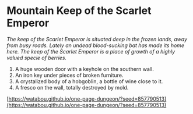 # Mountain Keep of the Scarlet Emperor

_The keep of the Scarlet Emperor is situated deep in the frozen lands, away from busy roads. Lately an undead blood-sucking bat has made its home here. The keep of the Scarlet Emperor is a place of growth of a highly valued specie of berries._

1. A huge wooden door with a keyhole on the southern wall.
2. An iron key under pieces of broken furniture.
3. A crystalized body of a hobgoblin, a bottle of wine close to it.
4. A fresco on the wall, totally destroyed by mold.

[https://watabou.github.io/one-page-dungeon/?seed=857790513](https://watabou.github.io/one-page-dungeon/?seed=857790513)
